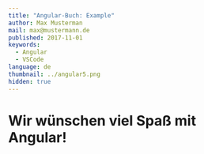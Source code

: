 ```yaml
---
title: "Angular-Buch: Example"
author: Max Musterman
mail: max@mustermann.de
published: 2017-11-01
keywords:
  - Angular
  - VSCode
language: de
thumbnail: ../angular5.png
hidden: true
---
```


# Wir wünschen viel Spaß mit Angular! 

